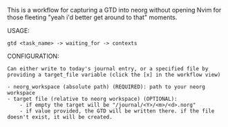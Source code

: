 This is a workflow for capturing a GTD into neorg without opening Nvim for those fleeting "yeah i'd better get around to that" moments.

USAGE:

	gtd <task_name> -> waiting_for -> contexts


CONFIGURATION:

	Can either write to today's journal entry, or a specified file by providing a target_file variable (click the [x] in the workflow view)

	- neorg_workspace (absolute path) (REQUIRED): path to your neorg workspace
	- target file (relative to neorg workspace) (OPTIONAL):
		- if empty the target will be "/journal/<Y>/<m>/<d>.norg"
		- if value provided, the GTD will be written there. if the file doesn't exist, it will be created.

